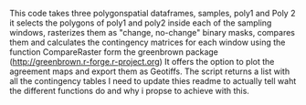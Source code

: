This code takes three polygonspatial dataframes, samples, poly1 and Poly 2 it selects the polygons of poly1 and poly2 inside each of the sampling windows, rasterizes them as "change, no-change" binary masks, compares them and calculates the contingency matrices for each window using the function CompareRaster form the greenbrown package (http://greenbrown.r-forge.r-project.org) It offers the option to plot the agreement maps and export them as Geotiffs. The script returns a list with all the contingency tables
I need to update thies readme to actually tell waht the different functions do and why i propse to achieve with this.
